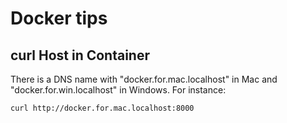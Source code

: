 # Docker tips
## curl Host in Container
There is a DNS name with "docker.for.mac.localhost" in Mac and "docker.for.win.localhost" in Windows. For instance:
```bash
curl http://docker.for.mac.localhost:8000
```
